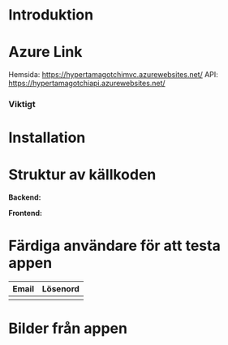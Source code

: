 # Introduktion

# Azure Link
Hemsida: https://hypertamagotchimvc.azurewebsites.net/
API: https://hypertamagotchiapi.azurewebsites.net/

### Viktigt

# Installation

# Struktur av källkoden

**Backend:**

**Frontend:**

# Färdiga användare för att testa appen
| Email           | Lösenord |
| --------------- | -------- |
|   |       |

# Bilder från appen
